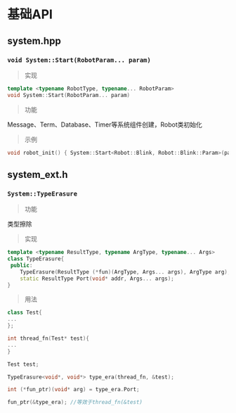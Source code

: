 # 基础API

## system.hpp

### `void System::Start(RobotParam... param)`

> 实现

```c++
template <typename RobotType, typename... RobotParam>
void System::Start(RobotParam... param)
```

> 功能

Message、Term、Database、Timer等系统组件创建，Robot类初始化

> 示例

```c++
void robot_init() { System::Start<Robot::Blink, Robot::Blink::Param>(param); }
```

## system_ext.h

### `System::TypeErasure`

> 功能

类型擦除

> 实现

```c++
template <typename ResultType, typename ArgType, typename... Args>
class TypeErasure{
 public:
    TypeErasure(ResultType (*fun)(ArgType, Args... args), ArgType arg);
    static ResultType Port(void* addr, Args... args);
}
```

> 用法

```c++
class Test{
...
};

int thread_fn(Test* test){
...
}

Test test;

TypeErasure<void*, void*> type_era(thread_fn, &test);

int (*fun_ptr)(void* arg) = type_era.Port;

fun_ptr(&type_era); //等效于thread_fn(&test)
```
